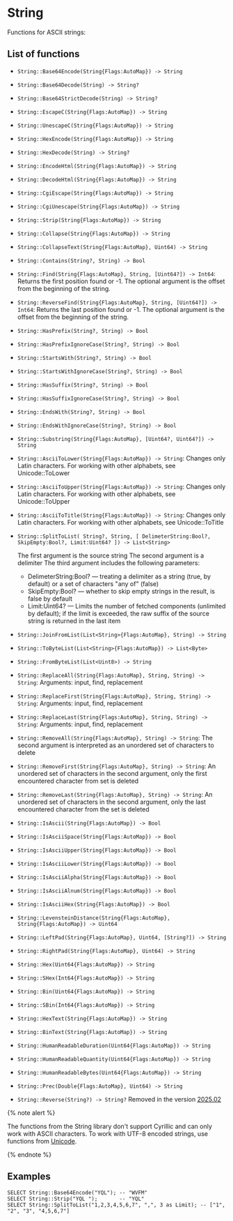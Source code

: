 # String

Functions for ASCII strings:

## List of functions

* `String::Base64Encode(String{Flags:AutoMap}) -> String`

* `String::Base64Decode(String) -> String?`

* `String::Base64StrictDecode(String) -> String?`

* `String::EscapeC(String{Flags:AutoMap}) -> String`

* `String::UnescapeC(String{Flags:AutoMap}) -> String`

* `String::HexEncode(String{Flags:AutoMap}) -> String`

* `String::HexDecode(String) -> String?`

* `String::EncodeHtml(String{Flags:AutoMap}) -> String`

* `String::DecodeHtml(String{Flags:AutoMap}) -> String`

* `String::CgiEscape(String{Flags:AutoMap}) -> String`

* `String::CgiUnescape(String{Flags:AutoMap}) -> String`

* `String::Strip(String{Flags:AutoMap}) -> String`

* `String::Collapse(String{Flags:AutoMap}) -> String`

* `String::CollapseText(String{Flags:AutoMap}, Uint64) -> String`

* `String::Contains(String?, String) -> Bool`

* `String::Find(String{Flags:AutoMap}, String, [Uint64?]) -> Int64`: Returns the first position found or -1. The optional argument is the offset from the beginning of the string.

* `String::ReverseFind(String{Flags:AutoMap}, String, [Uint64?]) -> Int64`: Returns the last position found or -1. The optional argument is the offset from the beginning of the string.

* `String::HasPrefix(String?, String) -> Bool`

* `String::HasPrefixIgnoreCase(String?, String) -> Bool`

* `String::StartsWith(String?, String) -> Bool`

* `String::StartsWithIgnoreCase(String?, String) -> Bool`

* `String::HasSuffix(String?, String) -> Bool`

* `String::HasSuffixIgnoreCase(String?, String) -> Bool`

* `String::EndsWith(String?, String) -> Bool`

* `String::EndsWithIgnoreCase(String?, String) -> Bool`

* `String::Substring(String{Flags:AutoMap}, [Uint64?, Uint64?]) -> String`

* `String::AsciiToLower(String{Flags:AutoMap}) -> String`: Changes only Latin characters. For working with other alphabets, see Unicode::ToLower

* `String::AsciiToUpper(String{Flags:AutoMap}) -> String`: Changes only Latin characters. For working with other alphabets, see Unicode::ToUpper

* `String::AsciiToTitle(String{Flags:AutoMap}) -> String`: Changes only Latin characters. For working with other alphabets, see Unicode::ToTitle

* `String::SplitToList( String?, String, [ DelimeterString:Bool?, SkipEmpty:Bool?, Limit:Uint64? ]) -> List<String>`

  The first argument is the source string
  The second argument is a delimiter
  The third argument includes the following parameters:

  - DelimeterString:Bool? — treating a delimiter as a string (true, by default) or a set of characters "any of" (false)
  - SkipEmpty:Bool? — whether to skip empty strings in the result, is false by default
  - Limit:Uint64? — Limits the number of fetched components (unlimited by default); if the limit is exceeded, the raw suffix of the source string is returned in the last item

* `String::JoinFromList(List<String>{Flags:AutoMap}, String) -> String`

* `String::ToByteList(List<String>{Flags:AutoMap}) -> List<Byte>`

* `String::FromByteList(List<Uint8>) -> String`

* `String::ReplaceAll(String{Flags:AutoMap}, String, String) -> String`: Arguments: input, find, replacement

* `String::ReplaceFirst(String{Flags:AutoMap}, String, String) -> String`: Arguments: input, find, replacement

* `String::ReplaceLast(String{Flags:AutoMap}, String, String) -> String`: Arguments: input, find, replacement

* `String::RemoveAll(String{Flags:AutoMap}, String) -> String`: The second argument is interpreted as an unordered set of characters to delete

* `String::RemoveFirst(String{Flags:AutoMap}, String) -> String`: An unordered set of characters in the second argument, only the first encountered character from set is deleted

* `String::RemoveLast(String{Flags:AutoMap}, String) -> String`: An unordered set of characters in the second argument, only the last encountered character from the set is deleted

* `String::IsAscii(String{Flags:AutoMap}) -> Bool`

* `String::IsAsciiSpace(String{Flags:AutoMap}) -> Bool`

* `String::IsAsciiUpper(String{Flags:AutoMap}) -> Bool`

* `String::IsAsciiLower(String{Flags:AutoMap}) -> Bool`

* `String::IsAsciiAlpha(String{Flags:AutoMap}) -> Bool`

* `String::IsAsciiAlnum(String{Flags:AutoMap}) -> Bool`

* `String::IsAsciiHex(String{Flags:AutoMap}) -> Bool`

* `String::LevensteinDistance(String{Flags:AutoMap}, String{Flags:AutoMap}) -> Uint64`

* `String::LeftPad(String{Flags:AutoMap}, Uint64, [String?]) -> String`

* `String::RightPad(String{Flags:AutoMap}, Uint64) -> String`

* `String::Hex(Uint64{Flags:AutoMap}) -> String`

* `String::SHex(Int64{Flags:AutoMap}) -> String`

* `String::Bin(Uint64{Flags:AutoMap}) -> String`

* `String::SBin(Int64{Flags:AutoMap}) -> String`

* `String::HexText(String{Flags:AutoMap}) -> String`

* `String::BinText(String{Flags:AutoMap}) -> String`

* `String::HumanReadableDuration(Uint64{Flags:AutoMap}) -> String`

* `String::HumanReadableQuantity(Uint64{Flags:AutoMap}) -> String`

* `String::HumanReadableBytes(Uint64{Flags:AutoMap}) -> String`

* `String::Prec(Double{Flags:AutoMap}, Uint64) -> String`

* `String::Reverse(String?) -> String?` Removed in the version [2025.02](../../changelog/2025.02.md#string-module)

{% note alert %}

The functions from the String library don't support Cyrillic and can only work with ASCII characters. To work with UTF-8 encoded strings, use functions from [Unicode](unicode.md).

{% endnote %}

## Examples

```yql
SELECT String::Base64Encode("YQL"); -- "WVFM"
SELECT String::Strip("YQL ");       -- "YQL"
SELECT String::SplitToList("1,2,3,4,5,6,7", ",", 3 as Limit); -- ["1", "2", "3", "4,5,6,7"]
```


